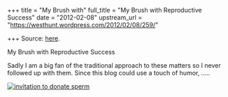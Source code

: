 +++
title = "My Brush with"
full_title = "My Brush with Reproductive Success"
date = "2012-02-08"
upstream_url = "https://westhunt.wordpress.com/2012/02/08/259/"

+++
Source: [here](https://westhunt.wordpress.com/2012/02/08/259/).

My Brush with Reproductive Success

Sadly I am a big fan of the traditional approach to these matters so I
never followed up with them. Since this blog could use a touch of
humor, …..

[![invitation to donate
sperm](https://westhunt.files.wordpress.com/2012/02/graham2.jpg?w=640&h=841 "graham")](https://westhunt.files.wordpress.com/2012/02/graham2.jpg)
